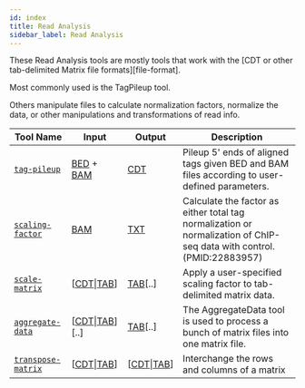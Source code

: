 ```yaml
---
id: index
title: Read Analysis
sidebar_label: Read Analysis
---
```


These Read Analysis tools are mostly tools that work with the [CDT or other tab-delimited Matrix file formats][file-format].

Most commonly used  is the TagPileup tool.

Others manipulate files to calculate normalization factors, normalize the data, or other manipulations and transformations of read info.

| Tool Name | Input | Output | Description |
| ------------- | ------------- | ------------- | ------------- |
| [`tag-pileup`][tag-pileup] | [BED][bed-format] + [BAM][bam-format] | [CDT][cdt-format] | Pileup 5' ends of aligned tags given BED and BAM files according to user-defined parameters. |
| [`scaling-factor`][scaling-factor] | [BAM][bam-format] | [TXT][txt-format] | Calculate the factor as either total tag normalization or normalization of ChIP-seq data with control. (PMID:22883957) |
| [`scale-matrix`][scale-matrix] | \[[CDT][cdt-format]\|[TAB][mat-format]\] | [TAB][mat-format]\[..\] | Apply a user-specified scaling factor to tab-delimited matrix data. |
| [`aggregate-data`][aggregate-data] | \[[CDT][cdt-format]\|[TAB][mat-format]\]\[..\] | [TAB][mat-format]\[..\] | The AggregateData tool is used to process a bunch of matrix files into one matrix file. |
| [`transpose-matrix`][scale-matrix] | \[[CDT][cdt-format]\|[TAB][mat-format]\] | \[[CDT][cdt-format]\|[TAB][mat-format]\] | Interchange the rows and columns of a matrix |


[aggregate-data]:/docs/Tools/read-analysis/aggregate-data
[scale-matrix]:/docs/Tools/read-analysis/scale-matrix
[scaling-factor]:/docs/Tools/read-analysis/scaling-factor
[similarity-matrix]:/docs/Tools/read-analysis/similarity-matrix
[tag-pileup]:/docs/Tools/read-analysis/tag-pileup
[transpose-matrix]:read-analysis/transpose-matrix.md

[bam-format]:/docs/Guides/Getting-Started/file-formats#bam
[bed-format]:/docs/Guides/Getting-Started/file-formats#bed
[cdt-format]:/docs/Guides/Getting-Started/file-formats#cdt
[mat-format]:/docs/Guides/Getting-Started/file-formats#matrix-format-custom-for-these-tools
[txt-format]:/docs/Guides/Getting-Started/file-formats#txt

